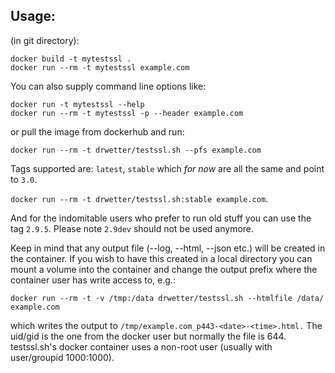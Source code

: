 ## Usage:

(in git directory):
```
docker build -t mytestssl .
docker run --rm -t mytestssl example.com
```

You can also supply command line options like:

```
docker run -t mytestssl --help
docker run --rm -t mytestssl -p --header example.com
```

or pull the image from dockerhub and run:

```
docker run --rm -t drwetter/testssl.sh --pfs example.com
```

Tags supported are: ``latest``, ``stable`` which _for now_ are all the same and point to ``3.0``.

``docker run --rm -t drwetter/testssl.sh:stable example.com``.

And for the indomitable users who prefer to run old stuff you can use the tag ``2.9.5``. Please note ``2.9dev`` should not be used anymore.

Keep in mind that any output file (--log, --html, --json etc.) will be created in the container. If you wish to have this created in a local directory you can mount a volume into the container and change the output prefix where the container user has write access to, e.g.:

```
docker run --rm -t -v /tmp:/data drwetter/testssl.sh --htmlfile /data/ example.com
```

which writes the output to ``/tmp/example.com_p443-<date>-<time>.html.`` The uid/gid is the one from the docker user but normally the file is 644. testssl.sh's docker container uses a non-root user (usually with user/groupid 1000:1000).

